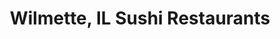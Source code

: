 ---
layout: city
title: Wilmette, IL Sushi Restaurants
permalink: /illinois/wilmette/
stateAbbr: IL
stateName: Illinois
cityName: Wilmette
---